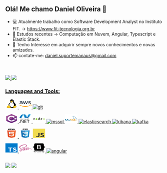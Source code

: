 ## Olá! Me chamo Daniel Oliveira 👋


- 💻 Atualmente trabalho como Software Development Analyst no Instituto FIT. -> https://www.fit-tecnologia.org.br
- 🌱 Estudos recentes -> Computação em Nuvem, Angular, Typescript e Elastic Stack.
- 🎯 Tenho Interesse em adquirir sempre novos conhecimentos e novas amizades.
- 📫 contate-me: daniel.suportemanaus@gmail.com

<br></br>
<a href="https://github.com/DanielManaus">
  <img height="180em" src="https://github-readme-stats.vercel.app/api/top-langs/?username=DanielManaus&layout=compact&langs_count=7&theme=react"/>
  <img height="180em" src="https://github-readme-stats.vercel.app/api?username=DanielManaus&show_icons=true&theme=react&include_all_commits=true&count_private=true"/>
</div>

<h3 align="left">Languages and Tools:</h3>
<p align="left">
<a href="https://angular.io" target="_blank" rel="noreferrer">
<img src="https://raw.githubusercontent.com/devicons/devicon/master/icons/linux/linux-original.svg" alt="linux" width="40" height="30"/> </a> 
 <a href="https://www.microsoft.com/en-us/sql-server" target="_blank" rel="noreferrer">
<img src="https://raw.githubusercontent.com/devicons/devicon/master/icons/amazonwebservices/amazonwebservices-original-wordmark.svg" alt="aws" width="40" height="30"/> </a> <a href="https://getbootstrap.com" target="_blank" rel="noreferrer">
<img src="https://www.vectorlogo.zone/logos/git-scm/git-scm-icon.svg" alt="git" width="40" height="30"/> </a> <a href="https://www.w3.org/html/" target="_blank" rel="noreferrer">

<img src="https://raw.githubusercontent.com/devicons/devicon/master/icons/csharp/csharp-original.svg" alt="csharp" width="40" height="30"/> </a> <a href="https://www.w3schools.com/css/" target="_blank" rel="noreferrer">
<img src="https://raw.githubusercontent.com/devicons/devicon/master/icons/dot-net/dot-net-original-wordmark.svg" alt="dotnet" width="40" height="30"/> </a> <a href="https://www.elastic.co" target="_blank" rel="noreferrer">
<img src="https://raw.githubusercontent.com/devicons/devicon/master/icons/nodejs/nodejs-original-wordmark.svg" alt="nodejs" width="40" height="30"/> </a> <a href="https://sass-lang.com" target="_blank" rel="noreferrer">
<img src="https://www.svgrepo.com/show/303229/microsoft-sql-server-logo.svg" alt="mssql" width="40" height="30"/> </a> <a href="https://www.mysql.com/" target="_blank" rel="noreferrer">
<img src="https://raw.githubusercontent.com/devicons/devicon/master/icons/mysql/mysql-original-wordmark.svg" alt="mysql" width="40" height="30"/> </a> <a href="https://nodejs.org" target="_blank" rel="noreferrer">
<img src="https://www.vectorlogo.zone/logos/elastic/elastic-icon.svg" alt="elasticsearch" width="40" height="30"/> </a> <a href="https://git-scm.com/" target="_blank" rel="noreferrer">
<img src="https://www.vectorlogo.zone/logos/elasticco_kibana/elasticco_kibana-icon.svg" alt="kibana" width="40" height="30"/> </a> <a href="https://www.linux.org/" target="_blank" rel="noreferrer">
<img src="https://www.vectorlogo.zone/logos/apache_kafka/apache_kafka-icon.svg" alt="kafka" width="40" height="30"/> </a> <a href="https://www.elastic.co/kibana" target="_blank" rel="noreferrer">

<img src="https://raw.githubusercontent.com/devicons/devicon/master/icons/html5/html5-original-wordmark.svg" alt="html5" width="40" height="30"/> </a> <a href="https://developer.mozilla.org/en-US/docs/Web/JavaScript" target="_blank" rel="noreferrer">
<img src="https://raw.githubusercontent.com/devicons/devicon/master/icons/css3/css3-original-wordmark.svg" alt="css3" width="40" height="30"/> </a> <a href="https://dotnet.microsoft.com/" target="_blank" rel="noreferrer">
<img src="https://raw.githubusercontent.com/devicons/devicon/master/icons/javascript/javascript-original.svg" alt="javascript" width="40" height="30"/> </a> <a href="https://kafka.apache.org/" target="_blank" rel="noreferrer"> 

<img src="https://raw.githubusercontent.com/devicons/devicon/master/icons/typescript/typescript-original.svg" alt="typescript" width="40" height="30"/> </a> 
<img src="https://raw.githubusercontent.com/devicons/devicon/master/icons/sass/sass-original.svg" alt="sass" width="40" height="30"/> </a> <a href="https://www.typescriptlang.org/" target="_blank" rel="noreferrer"> 
<img src="https://raw.githubusercontent.com/devicons/devicon/master/icons/bootstrap/bootstrap-plain-wordmark.svg" alt="bootstrap" width="40" height="30"/> </a> <a href="https://www.w3schools.com/cs/" target="_blank" rel="noreferrer"> 
<img src="https://angular.io/assets/images/logos/angular/angular.svg" alt="angular" width="40" height="30"/> </a> <a href="https://aws.amazon.com" target="_blank" rel="noreferrer"> 



##
  
  <div>  
  <a href = "mailto:daniel.suportemanaus@gmail.com"><img src="https://img.shields.io/badge/-Gmail-%23333?style=for-the-badge&logo=gmail&logoColor=white" target="_blank"></a>
  <a href="https://www.linkedin.com/in/daniel-oliveira-manaus/" target="_blank"><img src="https://img.shields.io/badge/-LinkedIn-%230077B5?style=for-the-badge&logo=linkedin&logoColor=white" target="_blank"></a>
    
<img align="right" alt="daniel-pic" height="150"  src="https://media2.giphy.com/media/x36sgBgrSo6saSpaaj/giphy.gif?cid=790b76110ff2468f1883bb4f01c56769d514781b540e31cd&amp;rid=giphy.gif&amp;ct=g" alt="Animated GIF" style="width: 500px; height: 500px; left: 0px; top: 0px; opacity: 0;">
